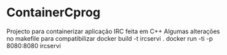 # ContainerCprog
Projecto para containerizar aplicação IRC feita em C++
Algumas alterações no makefile para compatibilizar
docker build -t ircservi .
docker run -ti -p 8080:8080 ircservi
